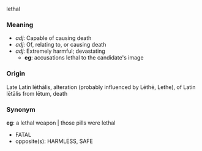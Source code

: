 lethal
### Meaning
+ _adj_: Capable of causing death
+ _adj_: Of, relating to, or causing death
+ _adj_: Extremely harmful; devastating
    + __eg__: accusations lethal to the candidate's image

### Origin

Late Latin lēthālis, alteration (probably influenced by Lēthē, Lethe), of Latin lētālis from lētum, death

### Synonym

__eg__: a lethal weapon | those pills were lethal

+ FATAL
+ opposite(s): HARMLESS, SAFE


